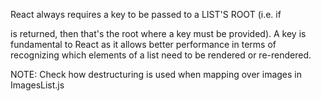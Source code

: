 React always requires a key to be passed to a LIST'S ROOT (i.e. if <div> is returned, then that's the root where a key must be provided). A key is fundamental to React as it allows better performance in terms of recognizing which elements of a list need to be rendered or re-rendered.

NOTE: Check how destructuring is used when mapping over images in ImagesList.js
